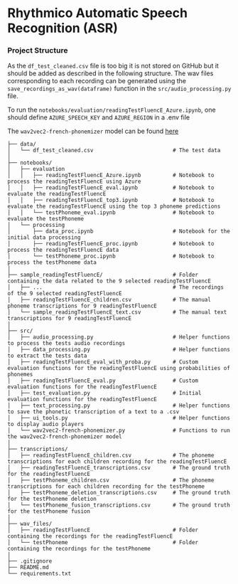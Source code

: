 # Rhythmico Automatic Speech Recognition (ASR)

### Project Structure

As the `df_test_cleaned.csv` file is too big it is not stored on GitHub but it should be added as described in the following structure.
The wav files corresponding to each recording can be generated using the `save_recordings_as_wav(dataframe)` function in the `src/audio_processing.py` file.

To run the `notebooks/evaluation/readingTestFluencE_Azure.ipynb`, one should define `AZURE_SPEECH_KEY` and `AZURE_REGION` in a .env file

The `wav2vec2-french-phonemizer` model can be found [here](https://huggingface.co/Cnam-LMSSC/wav2vec2-french-phonemizer)

```
├── data/
│   └── df_test_cleaned.csv                         # The test data
│ 
├── notebooks/
│   ├── evaluation
│   │   ├── readingTestFluencE_Azure.ipynb          # Notebook to process the readingTestFluencE using Azure              
│   │   ├── readingTestFluencE_eval.ipynb           # Notebook to evaluate the readingTestFluencE
│   │   ├── readingTestFluencE_top3.ipynb           # Notebook to evaluate the readingTestFluencE using the top 3 phoneme predictions
│   │   └── testPhoneme_eval.ipynb                  # Notebook to evaluate the testPhoneme
│   └── processing
│       ├── data_proc.ipynb                         # Notebook for the initial data processing
│       ├── readingTestFluencE_proc.ipynb           # Notebook to process the readingTestFluencE data
│       └── testPhoneme_proc.ipynb                  # Notebook to process the testPhoneme data
│
├── sample_readingTestFluencE/                      # Folder containing the data related to the 9 selected readingTestFluencE
│   ├── ...                                         # The recordings of the 9 selected readingTestFluencE
│   ├── readingTestFluencE_children.csv             # The manual phoneme transcriptions for 9 readingTestFluencE
│   └── sample_readingTestFluencE_text.csv          # The manual text transcriptions for 9 readingTestFluencE
│
├── src/                         
│   ├── audio_processing.py                         # Helper functions to process the tests audio recordings  
│   ├── data_processing.py                          # Helper functions to extract the tests data
│   ├── readingTestFluencE_eval_with_proba.py       # Custom evaluation functions for the readingTestFluencE using probabilities of phonemes
│   ├── readingTestFluencE_eval.py                  # Custom evaluation functions for the readingTestFluencE
│   ├── test_evaluation.py                          # Initial evaluation functions for the readingTestFluencE
│   ├── text_processing.py                          # Helper functions to save the phonetic transcription of a text to a .csv
│   ├── ui_tools.py                                 # Helper functions to display audio players
│   └── wav2vec2-french-phonemizer.py               # Functions to run the wav2vec2-french-phonemizer model 
│
├── transcriptions/
│   ├── readingTestFluencE_children.csv             # The phoneme transcriptions for each children recording for the readingTestFluencE
│   ├── readingTestFluencE_transcriptions.csv       # The ground truth for the readingTestFluencE
│   ├── testPhoneme_children.csv                    # The phoneme transcriptions for each children recording for the testPhoneme
│   ├── testPhoneme_deletion_transcriptions.csv     # The ground truth for the testPhoneme deletion
│   └── testPhoneme_fusion_transcriptions.csv       # The ground truth for the testPhoneme fusion
│
├── wav_files/
│   ├── readingTestFluencE                          # Folder containing the recordings for the readingTestFluencE
│   └── testPhoneme                                 # Folder containing the recordings for the testPhoneme
│
├── .gitignore
├── README.md
└── requirements.txt
```
